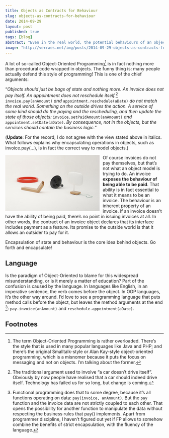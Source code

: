 ```yaml
---
title: Objects as Contracts for Behaviour
slug: objects-as-contracts-for-behaviour
date: 2014-09-29
layout: post
published: true
tags: [blog]
abstract: "Even in the real world, the potential behaviours of an object are essential to that object."
image: "http://verraes.net/img/posts/2014-09-29-objects-as-contracts-for-behaviour/Action_Design_Over_Time_01_gallery_edit.jpg"
---
```


<!-- image source http://www.dexigner.com/news/20067 -->

A lot of so-called Object-Oriented Programming[^1] is in fact nothing more than procedural code wrapped in objects. The funny thing is: many people actually defend this style of programming!  This is one of the chief arguments:

“*Objects should just be bags of state and nothing more. An invoice does not pay itself. An appointment does not reschedule itself.*[^2] `invoice.pay(anAmount)` *and* `appointment.reschedule(aDate)` *do not match the real world. Something on the outside drives the action. A service of some kind should do the paying and the rescheduling, and then update the state of those objects:* `invoice.setPaidAmount(anAmount)` *and* `appointment.setDate(aDate)`. *By consequence, not in the objects, but the services should contain the business logic.*”

(**Update**: For the record, I do not agree with the view stated above in italics. What follows explains why encapsulating operations in objects, such as invoice.pay(...), is in fact the correct way to model objects.)

<img style="float:left;margin-right: 10px" src="/img/posts/2014-09-29-objects-as-contracts-for-behaviour/Action_Design_Over_Time_01_gallery_small.jpg" alt="Anaemic objects">

Of course invoices do not pay themselves, but that’s not what an object model is trying to do. An invoice **exposes the behaviour of being able to be paid**. That ability is in fact essential to what it means to be an invoice. The behaviour is an inherent property of an invoice. If an invoice doesn’t have the ability of being paid, there’s no point in issuing invoices at all. In other words, the contract of an invoice object declares that  its interface includes payment as a feature. Its promise to the outside world is that it allows an outsider to pay for it.

Encapsulation of state and behaviour is the core idea behind objects. Go forth and encapsulate!

## Language

Is the paradigm of Object-Oriented to blame for this widespread misunderstanding, or is it merely a matter of education? Part of the confusion is caused by the language. In languages like English, in an imperative sentence, the verb comes before the object. In OOP languages, it’s the other way around. I’d love to see a programming language that puts method calls before the object, but leaves the method arguments at the end  [^3]: `pay.invoice(anAmount)` and `reschedule.appointment(aDate)`.

## Footnotes

[^1]: The term Object-Oriented Programming is rather overloaded. There’s the style that is used in many popular languages like Java and PHP; and there’s the original Smalltalk-style or Alan Kay-style object-oriented programming, which is a misnomer because it puts the focus on messaging and not on objects. I’m talking about the former.

[^2]: The traditional argument used to involve “a car doesn’t drive itself”. Obviously by now people have realised that a car should indeed drive itself. Technology has failed us for so long, but change is coming.

[^3]: Functional programming does that to some degree, because it’s all functions operating on data: `pay(invoice, anAmount)`. But the `pay` function and the invoice data are not strictly coupled to each other. That opens the possibility for another function to manipulate the data without respecting the business rules that pay() implements. Apart from programmer discipline, I haven’t figured out yet if FP allows to somehow combine the benefits of strict encapsulation, with the fluency of the language.
